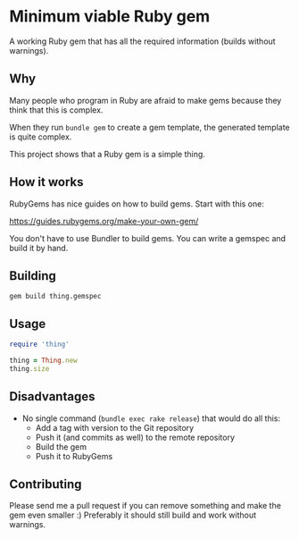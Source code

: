 # Minimum viable Ruby gem

A working Ruby gem that has all the required information (builds without warnings).

## Why

Many people who program in Ruby are afraid to make gems because they think that this is complex.

When they run `bundle gem` to create a gem template, the generated template is quite complex.

This project shows that a Ruby gem is a simple thing.

## How it works

RubyGems has nice guides on how to build gems. Start with this one:

https://guides.rubygems.org/make-your-own-gem/

You don't have to use Bundler to build gems. You can write a gemspec and build it by hand.

## Building

    gem build thing.gemspec

## Usage

```ruby
require 'thing'

thing = Thing.new
thing.size
```

## Disadvantages

* No single command (`bundle exec rake release`) that would do all this:
  * Add a tag with version to the Git repository
  * Push it (and commits as well) to the remote repository
  * Build the gem
  * Push it to RubyGems

## Contributing

Please send me a pull request if you can remove something and make the gem even smaller :)
Preferably it should still build and work without warnings.
